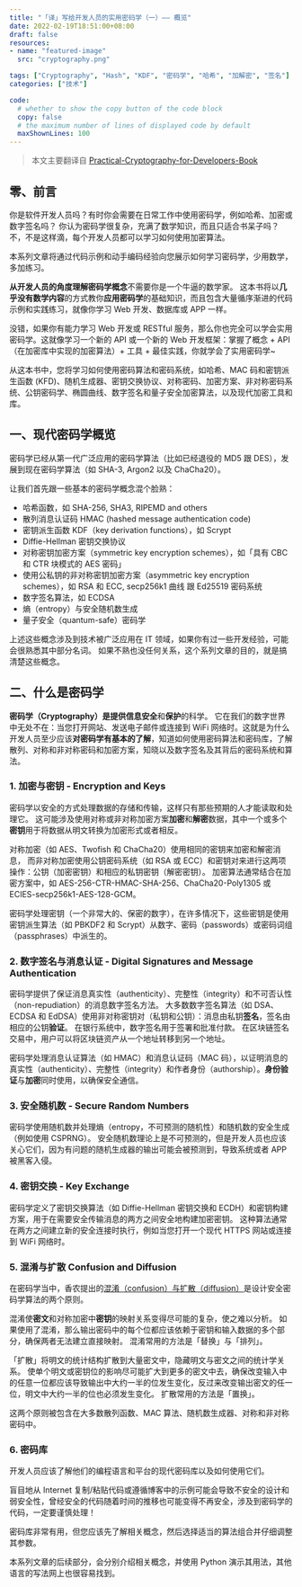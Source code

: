 ```yaml
---
title: "「译」写给开发人员的实用密码学（一）—— 概览"
date: 2022-02-19T18:51:00+08:00
draft: false
resources:
- name: "featured-image"
  src: "cryptography.png"

tags: ["Cryptography", "Hash", "KDF", "密码学", "哈希", "加解密", "签名"]
categories: ["技术"]

code:
  # whether to show the copy button of the code block
  copy: false
  # the maximum number of lines of displayed code by default
  maxShownLines: 100
---
```


>本文主要翻译自 [Practical-Cryptography-for-Developers-Book][cryptobook]

## 零、前言

你是软件开发人员吗？有时你会需要在日常工作中使用密码学，例如哈希、加密或数字签名吗？
你认为密码学很复杂，充满了数学知识，而且只适合书呆子吗？
不，不是这样滴，每个开发人员都可以学习如何使用加密算法。

本系列文章将通过代码示例和动手编码经验向您展示如何学习密码学，少用数学，多加练习。

**从开发人员的角度理解密码学概念**不需要你是一个牛逼的数学家。
这本书将以**几乎没有数学内容**的方式教你**应用密码学**的基础知识，而且包含大量循序渐进的代码示例和实践练习，就像你学习 Web 开发、数据库或 APP 一样。

没错，如果你有能力学习 Web 开发或 RESTful 服务，那么你也完全可以学会实用密码学。这就像学习一个新的 API 或一个新的 Web 开发框架：掌握了概念 + API（在加密库中实现的加密算法）+ 工具 + 最佳实践，你就学会了实用密码学~

从这本书中，您将学习如何使用密码算法和密码系统，如哈希、MAC 码和密钥派生函数 (KFD)、随机生成器、密钥交换协议、对称密码、加密方案、非对称密码系统、公钥密码学、椭圆曲线、数字签名和量子安全加密算法，以及现代加密工具和库。

## 一、现代密码学概览

密码学已经从第一代广泛应用的密码学算法（比如已经退役的 MD5 跟 DES），发展到现在密码学算法（如 SHA-3, Argon2 以及 ChaCha20）。

让我们首先跟一些基本的密码学概念混个脸熟：

- 哈希函数，如 SHA-256, SHA3, RIPEMD and others
- 散列消息认证码 HMAC (hashed message authentication code)
- 密钥派生函数 KDF（key derivation functions），如 Scrypt
- Diffie-Hellman 密钥交换协议
- 对称密钥加密方案（symmetric key encryption schemes），如「具有 CBC 和 CTR 块模式的 AES 密码」
- 使用公私钥的非对称密钥加密方案（asymmetric key encryption schemes），如 RSA 和 ECC, secp256k1 曲线 跟 Ed25519 密码系统
- 数字签名算法，如 ECDSA
- 熵（entropy）与安全随机数生成
- 量子安全（quantum-safe）密码学

上述这些概念涉及到技术被广泛应用在 IT 领域，如果你有过一些开发经验，可能会很熟悉其中部分名词。
如果不熟也没任何关系，这个系列文章的目的，就是搞清楚这些概念。

## 二、什么是密码学

**密码学（Cryptography）**是提供信息**安全**和**保护**的科学。
它在我们的数字世界中无处不在：当您打开网站、发送电子邮件或连接到 WiFi 网络时。这就是为什么开发人员至少应该**对密码学有基本的了解**，知道如何使用密码算法和密码库，了解散列、对称和非对称密码和加密方案，知晓以及数字签名及其背后的密码系统和算法。

### 1. 加密与密钥 - Encryption and Keys

密码学以安全的方式处理数据的存储和传输，这样只有那些预期的人才能读取和处理它。
这可能涉及使用对称或非对称加密方案**加密**和**解密**数据，其中一个或多个**密钥**用于将数据从明文转换为加密形式或者相反。

对称加密（如 AES、Twofish 和 ChaCha20）使用相同的密钥来加密和解密消息，
而非对称加密使用公钥密码系统（如 RSA 或 ECC）和密钥对来进行这两项操作：公钥（加密密钥）和相应的私钥密钥（解密密钥）。
加密算法通常结合在加密方案中，如 AES-256-CTR-HMAC-SHA-256、ChaCha20-Poly1305 或 ECIES-secp256k1-AES-128-GCM。

密码学处理密钥（一个非常大的、保密的数字），在许多情况下，这些密钥是使用密钥派生算法（如 PBKDF2 和 Scrypt）从数字、密码（passwords）或密码词组（passphrases）中派生的。


### 2. 数字签名与消息认证 - Digital Signatures and Message Authentication

密码学提供了保证消息真实性（authenticity）、完整性（integrity）和不可否认性（non-repudiation）的消息数字签名方法。
大多数数字签名算法（如 DSA、ECDSA 和 EdDSA）使用非对称密钥对（私钥和公钥）：消息由私钥**签名**，签名由相应的公钥**验证**。
在银行系统中，数字签名用于签署和批准付款。
在区块链签名交易中，用户可以将区块链资产从一个地址转移到另一个地址。

密码学处理消息认证算法（如 HMAC）和消息认证码（MAC 码），以证明消息的真实性（authenticity）、完整性（integrity）和作者身份（authorship）。**身份验证**与**加密**同时使用，以确保安全通信。

### 3. 安全随机数 - Secure Random Numbers

密码学使用随机数并处理熵（entropy，不可预测的随机性）和随机数的安全生成（例如使用 CSPRNG）。
安全随机数理论上是不可预测的，但是开发人员也应该关心它们，因为有问题的随机生成器的输出可能会被预测到，导致系统或者 APP 被黑客入侵。

### 4. 密钥交换 - Key Exchange

密码学定义了密钥交换算法（如 Diffie-Hellman 密钥交换和 ECDH）和密钥构建方案，用于在需要安全传输消息的两方之间安全地构建加密密钥。
这种算法通常在两方之间建立新的安全连接时执行，例如当您打开一个现代 HTTPS 网站或连接到 WiFi 网络时。

### 5. 混淆与扩散 Confusion and Diffusion

在密码学当中，香农提出的[混淆（confusion）与扩散（diffusion）](https://zh.wikipedia.org/wiki/%E6%B7%B7%E6%B7%86%E8%88%87%E6%93%B4%E6%95%A3)是设计安全密码学算法的两个原则。

混淆使**密文**和对称加密中**密钥**的映射关系变得尽可能的复杂，使之难以分析。
如果使用了混淆，那么输出密码中的每个位都应该依赖于密钥和输入数据的多个部分，确保两者无法建立直接映射。
混淆常用的方法是「替换」与「排列」。

「扩散」将明文的统计结构扩散到大量密文中，隐藏明文与密文之间的统计学关系。
使单个明文或密钥位的影响尽可能扩大到更多的密文中去，确保改变输入中的任意一位都应该导致输出中大约一半的位发生变化，反过来改变输出密文的任一位，明文中大约一半的位也必须发生变化。
扩散常用的方法是「置换」。

这两个原则被包含在大多数散列函数、MAC 算法、随机数生成器、对称和非对称密码中。


### 6. 密码库

开发人员应该了解他们的编程语言和平台的现代密码库以及如何使用它们。

盲目地从 Internet 复制/粘贴代码或遵循博客中的示例可能会导致不安全的设计和弱安全性，曾经安全的代码随着时间的推移也可能变得不再安全，涉及到密码学的代码，一定要谨慎处理！

密码库非常有用，但您应该先了解相关概念，然后选择适当的算法组合并仔细调整其参数。

本系列文章的后续部分，会分别介绍相关概念，并使用 Python 演示其用法，其他语言的写法网上也很容易找到。

[cryptobook]: https://github.com/nakov/Practical-Cryptography-for-Developers-Book


